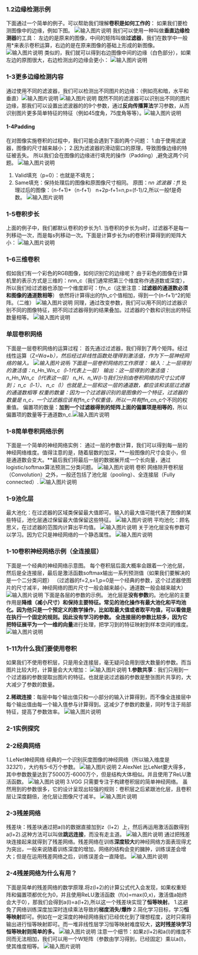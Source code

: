 ### 1.2边缘检测示例
下面通过一个简单的例子。可以帮助我们理解**卷积是如何工作的**：
如果我们要检测图像中的边缘，例如下图。
![输入图片说明](/imgs/2025-09-25/LrsHSi6dB2FkMj0e.png)
我们可以使用一种叫做**垂直边缘检测器**的工具：
左边的是原来的图像，中间的矩阵叫做**过滤器**，我们在数学中一般用*来表示卷积运算，右边的是在原来图像的基础上形成的新图像。
![输入图片说明](/imgs/2025-09-25/O1U5NWaef44bBwec.png)
类似的，我们就可以得到右边图像中间的边缘（白色部分），如果左边的原图很大，右边检测出的边缘会更小：
![输入图片说明](/imgs/2025-09-25/RkrUvjuLdQgBgd8X.png)
### 1-3更多边缘检测内容
 通过使用不同的滤波器，我们可以检测出不同图片的边缘：（例如亮和暗，水平和垂直）![输入图片说明](/imgs/2025-09-25/jhMxtUMtohjZ9sdu.png)
![输入图片说明](/imgs/2025-09-25/5p9M8iTzFS0Xh2zI.png)
 既然不同的滤波器可以识别出不同的图片边缘，那我们可以设置出滤波器的的9个参数，通过**反向传播算法**学习参数，从而识别图片更多简单特征的特征（例如45度角，75度角等等）。![输入图片说明](/imgs/2025-09-25/WkxgA3pssdrhCx7T.png)
#### 1-4Padding
在对图像实施卷积的过程中，我们可能会遇到下面的两个问题：
1.由于使用滤波器，图像的尺寸越来越小；
2.因为滤波器的滑动窗口的原理，导致图像边缘的特征被丢失。
所以我们会在图像的边缘进行填充的操作（Padding）,避免这两个问题。
![输入图片说明](/imgs/2025-09-25/NgDstLBgrShc2lMP.png)
1. Valid填充（p=0）：也就是不填充；
2. Same填充：保持处理后的图像和原图像尺寸相同。
原图：n*n 滤波器：f*f 处理过后的图像：（n-f+1)*（n-f+1）
n+2p-f+1=n,p=(f-1)/2,所以一般f是奇数。
![输入图片说明](/imgs/2025-09-25/PMUZhjRy4Cs8pSsd.png)
### 1-5卷积步长
上面的例子中，我们都默认卷积的步长为1.
当卷积的步长为s时，过滤器不是每一列移动一次，而是每s列移动一次。下面是计算步长为s的卷积计算得到的矩阵大小：
![输入图片说明](/imgs/2025-09-26/4uWNn5hDh3y2frqK.png)
### 1-6三维卷积
假如我们有一个彩色的RGB图像，如何识别它的边缘呢？
由于彩色的图像在计算机里的表示方式是三维的：n*n*n_c（我们通常把第三个维度称作通道数或深度），所以我们给过滤器也添加一个维度即可：f*f*n_c（这里注意：**过滤器的通道数必须和图像的通道数相等**）
依然将计算得出的f*f*n_c个值相加，得到一个(n-f+1)^2的矩阵。（二维）
![输入图片说明](/imgs/2025-09-26/NnFaWxK5kHlbqjUm.png)
同理，通过改变参数，我们可以用不同的过滤器识别不同的图像特征，把不同过滤器得到的结果叠加。过滤器的个数和识别出的特征数量相等。
![输入图片说明](/imgs/2025-09-26/UzK6hDuk4NsvXDGm.png)
### 单层卷积网络
下面是一层卷积网络的运算过程：
首先通过过滤器，我们得到了两个矩阵。经过线性运算（Z=W*a+b），然后经过非线性函数处理得到激活值，作为下一层神经网络的输入。
![输入图片说明](/imgs/2025-09-26/WEPr7FrtJu7W3sih.png)
   下面是一层卷积网络的工作原理：
   输入：上一层得到的激活值：n_H*n_W*n_c（l-1代表上一层）
   输出：这一层得到的激活值：n_H*n_W*n_c（l代表这一层）
   n_H、n_W(l-1)我们分别由卷积网络的尺寸公式得到；
   n_c（l-1）、 n_c（l）也就是上一层和这一层的通道数，都应该和该层过滤器的通道数相等
   权重的数量：因为一个过滤器识别的是图像的一个特征，过滤器的数量是 n_c，一个过滤器应该有f*f*n_c个权重值，所以一共有f*f*n_c*n_c个不同的权重值。
   偏置项的数量：**加到一个过滤器得到的矩阵上面的偏置项是相等的**，所以偏置项的数量等于通道数n_c.![输入图片说明](/imgs/2025-09-26/0JchAo4zMjguBky7.png)
### 1-8简单卷积网络示例
下面是一个简单的神经网络实例：
通过一层的参数计算，我们可以得到每一层的神经网络维度。值得注意的是，随着层数的加深，**一般图像的尺寸会变小，但是通道数会变大。**最后我们将最后一层的数据展开成一个长向量，通过logistic/softmax算法预测二分类问题。
![输入图片说明](/imgs/2025-09-26/vMJbqJFyXlmpbHzj.png)
卷积  网络除开卷积层（Convolution）之外，一般还包括了池化层（pooling）、全连接层（Fully connected）.
![输入图片说明](/imgs/2025-09-26/vRy64NjzEC5miw4C.png)
### 1-9池化层
最大池化：在过滤器的区域类保留最大值即可。输入的最大值可能代表了图像的某些特征，池化层通过保留最大值保留这些特征。
![输入图片说明](/imgs/2025-09-26/jEGV7SeXozDOdhZM.png)
平均池化：顾名思义，在过滤器的范围内计算出平均值。
![输入图片说明](/imgs/2025-09-26/kPaEVFeuNX2O3lRU.png)
关于池化层没有参数可以学习。因为它只是神经网络的一个静态属性。
![输入图片说明](/imgs/2025-09-26/VAPqekhmwJ0cZGkS.png)
### 1-10卷积神经网络示例（全连接层）
下面是一个经典的神经网络示意图。
每个卷积层后面大概率会跟着一个池化层，然后是全连接层，最后是激活函数softmax输出一系列预测值（如果我们要解决的是一个二分类问题）
（过滤器的f=2,s=1,p=0是一个经典的参数，这个过滤器使图片的尺寸减半，神经网络的图片尺寸一般会越来越小，通道数一般会越来越大）
![输入图片说明](/imgs/2025-09-27/YiKOldVQmSPhcx0c.png)
下面是各层的参数的示例。
池化层是**没有参数**的。池化层的主要作用是**降维（减小尺寸）和保持主要特征。**常见的池化操作有最大池化和平均池化。因为他只是一个预定义的数学操作，比如取最大值或者取平均值，可以看做是在执行一个固定的规则。因此没有学习的参数。
全连接层的参数比较多，因为它把特征**展平为一个一维的向量**进行处理，把学习到的特征映射到样本空间的维度。
![输入图片说明](/imgs/2025-09-27/ac4rtuje7JB8rUGA.png)
### 1-11为什么我们要使用卷积
如果我们不使用卷积层，只是用全连接层，毫无疑问会用到很大数量的参数。而当图片比较大时，计算量会大大增加：
![输入图片说明](/imgs/2025-09-27/BHSfCLtyze6X8UCs.png)
**1.参数共享**：我们只用到一个过滤器的参数提取出图片的特征。也就是说过滤器的参数是整张图片共享的，大大减少了参数的数量。

**2.稀疏连接**：每层中每个输出值只和一小部分的输入计算得到，而不像全连接层中每个输出值由每一个输入值参与计算得到。这减少了参数的数量，同时专注于局部特征，提高了参数效率。
![输入图片说明](/imgs/2025-09-27/DLcTt7AK07VFhxD4.png)
### 2-1实例探究 
### 2-2经典网络
1.LeNet神经网络
经典的一个识别灰度图像的神经网络（所以输入维度是32*32*1），大约有5-6万个参数。
![输入图片说明](/imgs/2025-09-28/VyMJMTDML0HWZmtX.png)
2.AlexNet
比LeNet要大得多，其中参数数量达到了5000万-6000万个，但是结构大体相似。并且使用了ReLU激活函数。
![输入图片说明](/imgs/2025-09-28/UpytfqnMCNRBh7JL.png)
3.VGG
只需要专注于构建卷积层的简单神经网络。 
虽然用到的参数很多，它的设计呈现出较强的规则：卷积层之后紧跟池化层，且卷积层让深度翻倍，池化层让图像尺寸减半。
![输入图片说明](/imgs/2025-09-28/VdbzoeopBlFLr3Am.png)
### 2-3残差网络
残差块：残差块通过把a(l)的数据直接加到z（l+2）上，然后再运用激活函数得到a(l+2).这种方法可以叫做**跳远连接**，而没有走主道。
![输入图片说明](/imgs/2025-09-28/V4l7OIwBXQ7oyY76.png)
通过把残差块连接起来就得到了残差网络。残差网络在训练**深度较大**的神经网络方面表现得尤为突出，一般来说随着训练深度的增加，网络的结构会变的臃肿，训练误差会增大；但是在运用残差网络之后，训练误差会一直降低。
![输入图片说明](/imgs/2025-09-28/K8Tw2XjNMEXDE59m.png)
### 2-4残差网络为什么有用？
下面是简单的残差网络的数学原理.将z(l+2)的计算公式代入会发现，如果权重矩阵和偏置项都优化为0，并且使用ReLU激活函数（f(x)=max(0,x)，激活值a始终会大于0），那我们会得到a(l)=a(l+2),所以这一个残差块实现了**恒等映射**。
1.这避免了网络训练深度加深时连续乘法导致的**梯度消失/爆炸**
2.简化学习目标，学习**恒等映射**即可。例如在一定深度的神经网络我们已经优化到了理想程度，这时只需将输出进行恒等映射即可。而一堆非线性层学习恒等映射难度较大，**这时残差块学习恒等映射则简单的多。**
![输入图片说明](/imgs/2025-09-28/HMqgccMi4190oF7q.png)
注意一个细节：如果z(l+2)和a(l)的维度不同而无法相加，我们可以用一个W矩阵（参数由学习得到，已经固定）乘以a(l)，使其维度相等。
![输入图片说明](/imgs/2025-09-28/aazcQtdkXphZOzvp.png)






<!--stackedit_data:
eyJoaXN0b3J5IjpbMzcxMjI5NzY5XX0=
-->